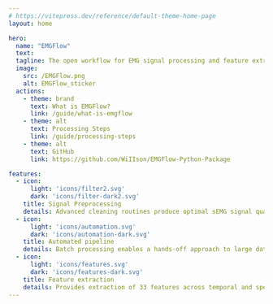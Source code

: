 ```yaml
---
# https://vitepress.dev/reference/default-theme-home-page
layout: home

hero:
  name: "EMGFlow"
  text: 
  tagline: The open workflow for EMG signal processing and feature extraction
  image:
    src: /EMGFlow.png
    alt: EMGFlow_sticker
  actions:
    - theme: brand
      text: What is EMGFlow?
      link: /guide/what-is-emgflow
    - theme: alt
      text: Processing Steps
      link: /guide/processing-steps
    - theme: alt
      text: GitHub
      link: https://github.com/WiIIson/EMGFlow-Python-Package

features:
  - icon: 
      light: 'icons/filter2.svg'
      dark: 'icons/filter-dark2.svg'
    title: Signal Preprocessing
    details: Advanced cleaning routines produce optimal sEMG signal quality
  - icon: 
      light: 'icons/automation.svg'
      dark: 'icons/automation-dark.svg'
    title: Automated pipeline
    details: Batch processing enables a hands-off approach to large datasets
  - icon: 
      light: 'icons/features.svg'
      dark: 'icons/features-dark.svg'
    title: Feature extraction
    details: Provides extraction of 33 features across temporal and spectral domains
---
```


